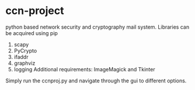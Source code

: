 # ccn-project
python based network security and cryptography mail system.
Libraries can be acquired using pip
1. scapy
2. PyCrypto
3. ifaddr
4. graphviz
5. logging
Additional requirements: ImageMagick and Tkinter

Simply run the ccnproj.py and navigate through the gui to different options.
